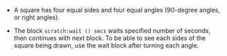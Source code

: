   -   A square has four equal sides and four equal angles (90-degree angles, or right angles).

  -   The block `scratch:wait () secs` waits specified number of seconds, then continues with next block. To be able to see each sides of the square being drawn, use the wait block after turning each angle. 

